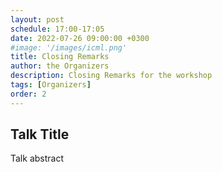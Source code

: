 ```yaml
---
layout: post
schedule: 17:00-17:05
date: 2022-07-26 09:00:00 +0300
#image: '/images/icml.png'
title: Closing Remarks
author: the Organizers
description: Closing Remarks for the workshop
tags: [Organizers]
order: 2
---
```


## Talk Title
Talk abstract
